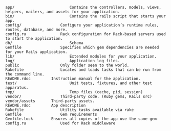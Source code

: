 	app/						Contains the controllers, models, views, helpers, mailers, and assets for your application.
	bin/						Contains the rails script that starts your app.
	config/					Configure your application’s runtime rules, routes, database, and more.
	config.ru				Rack configuration for Rack-based servers used to start the application.
	db/							Schema
	Gemfile					Specifies which gem dependencies are needed for your Rails application.
	lib/						Extended modules for your application.
	log/						Application log files.
	public					Only folder seen to the world.
	Rakefile				Locates and loads tasks that can be run from the command line.
	README.rdoc			Instruction manual for the application.
	test/						Unit tests, fixtures, and other test apparatus.
	tmp/						Temp files (cache, pid, session)
	vendor/					Third-party code. (Ruby gems, Rails src)
	vendor/assets		Third-party assets.
	README.rdoc			App description
	Rakefile				Utility tasks available via rake
	Gemfile					Gem requirements
	Gemfile.lock		Ensures all copies of the app use the same gem
	config.ru				Used for Rack middleware



